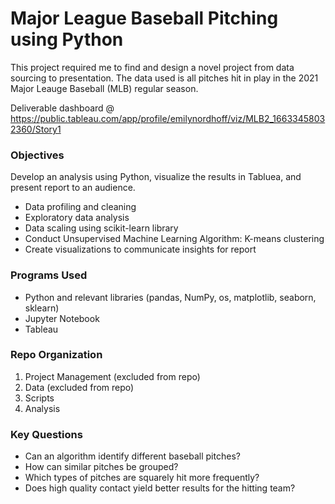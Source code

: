 # Major League Baseball Pitching using Python
This project required me to find and design a novel project from data sourcing to presentation. The data used is all pitches hit in play in the 2021 Major Leauge Baseball (MLB) regular season.

Deliverable dashboard @ https://public.tableau.com/app/profile/emilynordhoff/viz/MLB2_16633458032360/Story1

### Objectives
Develop an analysis using Python, visualize the results in Tabluea, and present report to an audience.
- Data profiling and cleaning
- Exploratory data analysis
- Data scaling using scikit-learn library
- Conduct Unsupervised Machine Learning Algorithm: K-means clustering
- Create visualizations to communicate insights for report
### Programs Used
- Python and relevant libraries (pandas, NumPy, os, matplotlib, seaborn, sklearn)
- Jupyter Notebook
- Tableau
### Repo Organization
1. Project Management (excluded from repo)
2. Data (excluded from repo)
3. Scripts
4. Analysis
### Key Questions
- Can an algorithm identify different baseball pitches?
- How can similar pitches be grouped?
- Which types of pitches are squarely hit more frequently?
- Does high quality contact yield better results for the hitting team?
